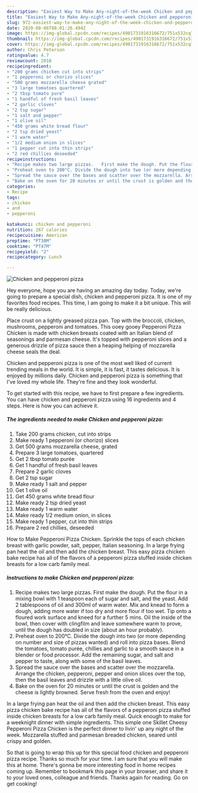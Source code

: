 ```yaml
---
description: "Easiest Way to Make Any-night-of-the-week Chicken and pepperoni pizza"
title: "Easiest Way to Make Any-night-of-the-week Chicken and pepperoni pizza"
slug: 972-easiest-way-to-make-any-night-of-the-week-chicken-and-pepperoni-pizza
date: 2020-08-06T08:01:26.494Z
image: https://img-global.cpcdn.com/recipes/4901731916316672/751x532cq70/chicken-and-pepperoni-pizza-recipe-main-photo.jpg
thumbnail: https://img-global.cpcdn.com/recipes/4901731916316672/751x532cq70/chicken-and-pepperoni-pizza-recipe-main-photo.jpg
cover: https://img-global.cpcdn.com/recipes/4901731916316672/751x532cq70/chicken-and-pepperoni-pizza-recipe-main-photo.jpg
author: Chris Peterson
ratingvalue: 4.7
reviewcount: 2018
recipeingredient:
- "200 grams chicken cut into strips"
- "1 pepperoni or chorizo slices"
- "500 grams mozzarella cheese grated"
- "3 large tomatoes quartered"
- "2 tbsp tomato pure"
- "1 handful of fresh basil leaves"
- "2 garlic cloves"
- "2 tsp sugar"
- "1 salt and pepper"
- "1 olive oil"
- "450 grams white bread flour"
- "2 tsp dried yeast"
- "1 warm water"
- "1/2 medium onion in slices"
- "1 pepper cut into thin strips"
- "2 red chillies deseeded"
recipeinstructions:
- "Recipe makes two large pizzas.   First make the dough. Put the flour in a mixing bowl with 1 teaspoon each of sugar and salt, and the yeast. Add 2 tablespoons of oil and 300ml of warm water. Mix and knead to form a dough, adding more water if too dry and more flour if too wet. Tip onto a floured work surface and kneed for a further 5 mins. Oil the inside of the bowl, then cover with clingfilm and leave somewhere warm to prove, until the dough has doubled in size (about an hour probably)."
- "Preheat oven to 200°C. Divide the dough into two (or more depending on number and size of pizzas wanted) and roll into pizza bases. Blend the tomatoes, tomato purée, chillies and garlic to a smooth sauce in a blender or food processor. Add the remaining sugar, and salt and pepper to taste, along with some of the basil leaves."
- "Spread the sauce over the bases and scatter over the mozzarella. Arrange the chicken, pepperoni, pepper and onion slices over the top, then the basil leaves and drizzle with a little olive oil."
- "Bake on the oven for 20 minutes or until the crust is golden and the cheese is lightly browned. Serve fresh from the oven and enjoy!"
categories:
- Recipe
tags:
- chicken
- and
- pepperoni

katakunci: chicken and pepperoni 
nutrition: 267 calories
recipecuisine: American
preptime: "PT30M"
cooktime: "PT47M"
recipeyield: "2"
recipecategory: Lunch

---
```



![Chicken and pepperoni pizza](https://img-global.cpcdn.com/recipes/4901731916316672/751x532cq70/chicken-and-pepperoni-pizza-recipe-main-photo.jpg)

Hey everyone, hope you are having an amazing day today. Today, we're going to prepare a special dish, chicken and pepperoni pizza. It is one of my favorites food recipes. This time, I am going to make it a bit unique. This will be really delicious.

Place crust on a lightly greased pizza pan. Top with the broccoli, chicken, mushrooms, pepperoni and tomatoes. This ooey gooey Pepperoni Pizza Chicken is made with chicken breasts coated with an Italian blend of seasonings and parmesan cheese. It&#39;s topped with pepperoni slices and a generous drizzle of pizza sauce then a heaping helping of mozzarella cheese seals the deal.

Chicken and pepperoni pizza is one of the most well liked of current trending meals in the world. It is simple, it is fast, it tastes delicious. It is enjoyed by millions daily. Chicken and pepperoni pizza is something that I've loved my whole life. They're fine and they look wonderful.


To get started with this recipe, we have to first prepare a few ingredients. You can have chicken and pepperoni pizza using 16 ingredients and 4 steps. Here is how you can achieve it.

<!--inarticleads1-->

##### The ingredients needed to make Chicken and pepperoni pizza:

1. Take 200 grams chicken, cut into strips
1. Make ready 1 pepperoni (or chorizo) slices
1. Get 500 grams mozzarella cheese, grated
1. Prepare 3 large tomatoes, quartered
1. Get 2 tbsp tomato purée
1. Get 1 handful of fresh basil leaves
1. Prepare 2 garlic cloves
1. Get 2 tsp sugar
1. Make ready 1 salt and pepper
1. Get 1 olive oil
1. Get 450 grams white bread flour
1. Make ready 2 tsp dried yeast
1. Make ready 1 warm water
1. Make ready 1/2 medium onion, in slices
1. Make ready 1 pepper, cut into thin strips
1. Prepare 2 red chillies, deseeded


How to Make Pepperoni Pizza Chicken. Sprinkle the tops of each chicken breast with garlic powder, salt, pepper, Italian seasoning. In a large frying pan heat the oil and then add the chicken breast. This easy pizza chicken bake recipe has all of the flavors of a pepperoni pizza stuffed inside chicken breasts for a low carb family meal. 

<!--inarticleads2-->

##### Instructions to make Chicken and pepperoni pizza:

1. Recipe makes two large pizzas.   First make the dough. Put the flour in a mixing bowl with 1 teaspoon each of sugar and salt, and the yeast. Add 2 tablespoons of oil and 300ml of warm water. Mix and knead to form a dough, adding more water if too dry and more flour if too wet. Tip onto a floured work surface and kneed for a further 5 mins. Oil the inside of the bowl, then cover with clingfilm and leave somewhere warm to prove, until the dough has doubled in size (about an hour probably).
1. Preheat oven to 200°C. Divide the dough into two (or more depending on number and size of pizzas wanted) and roll into pizza bases. Blend the tomatoes, tomato purée, chillies and garlic to a smooth sauce in a blender or food processor. Add the remaining sugar, and salt and pepper to taste, along with some of the basil leaves.
1. Spread the sauce over the bases and scatter over the mozzarella. Arrange the chicken, pepperoni, pepper and onion slices over the top, then the basil leaves and drizzle with a little olive oil.
1. Bake on the oven for 20 minutes or until the crust is golden and the cheese is lightly browned. Serve fresh from the oven and enjoy!


In a large frying pan heat the oil and then add the chicken breast. This easy pizza chicken bake recipe has all of the flavors of a pepperoni pizza stuffed inside chicken breasts for a low carb family meal. Quick enough to make for a weeknight dinner with simple ingredients. This simple one Skillet Cheesy Pepperoni Pizza Chicken is the perfect dinner to livin&#39; up any night of the week. Mozzarella stuffed and parmesan breaded chicken, seared until crispy and golden. 

So that is going to wrap this up for this special food chicken and pepperoni pizza recipe. Thanks so much for your time. I am sure that you will make this at home. There's gonna be more interesting food in home recipes coming up. Remember to bookmark this page in your browser, and share it to your loved ones, colleague and friends. Thanks again for reading. Go on get cooking!
